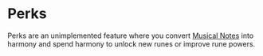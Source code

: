 # Perks

Perks are an unimplemented feature where you convert [Musical Notes](musicalNotes) into harmony and spend harmony to unlock new runes or improve rune powers.
